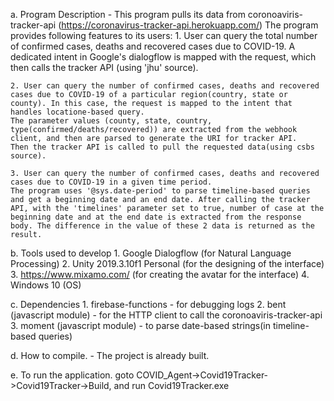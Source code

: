 
a.  Program Description - 
This program pulls its data from coronoaviris-tracker-api (https://coronavirus-tracker-api.herokuapp.com/)
The program provides following features to its users:
    1. User can query the total number of confirmed cases, deaths and recovered cases due to COVID-19. A dedicated intent in Google's dialogflow is mapped with the request, which then calls the tracker API (using 'jhu' source).

    2. User can query the number of confirmed cases, deaths and recovered cases due to COVID-19 of a particular region(country, state or county). In this case, the request is mapped to the intent that handles locatione-based query. 
    The parameter values (county, state, country, type(confirmed/deaths/recovered)) are extracted from the webhook client, and then are parsed to generate the URI for tracker API.
    Then the tracker API is called to pull the requested data(using csbs source). 

    3. User can query the number of confirmed cases, deaths and recovered cases due to COVID-19 in a given time period.
    The program uses '@sys.date-period' to parse timeline-based queries and get a beginning date and an end date. After calling the tracker API, with the 'timelines' parameter set to true, number of case at the beginning date and at the end date is extracted from the response body. The difference in the value of these 2 data is returned as the result.

b.  Tools used to develop
    1. Google Dialogflow (for Natural Language Processing)
    2. Unity 2019.3.10f1 Personal (for the designing of the interface)
    3. https://www.mixamo.com/ (for creating the avatar for the interface)
    4. Windows 10 (OS)

c.  Dependencies
    1. firebase-functions - for debugging logs
    2. bent (javascript module) - for the HTTP client to call the coronoaviris-tracker-api
    3. moment (javascript module) - to parse date-based strings(in timeline-based queries)

d.  How to compile.  - 
    The project is already built. 
    
e.  To run the application. 
    goto COVID_Agent->Covid19Tracker->Covid19Tracker->Build, and run  Covid19Tracker.exe      


